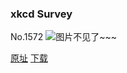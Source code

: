 ### xkcd Survey
No.1572
![图片不见了~~~](https://imgs.xkcd.com/comics/xkcd_survey.png)

[原址](https://xkcd.com//1572) [下载](https://imgs.xkcd.com/comics/xkcd_survey.png)

